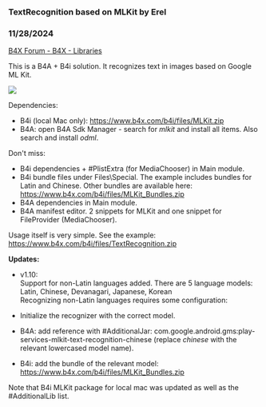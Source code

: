 ###  TextRecognition based on MLKit by Erel
### 11/28/2024
[B4X Forum - B4X - Libraries](https://www.b4x.com/android/forum/threads/161210/)

This is a B4A + B4i solution. It recognizes text in images based on Google ML Kit.  
  
![](https://www.b4x.com/android/forum/attachments/153853)  
  
  
Dependencies:  
  
- B4i (local Mac only): <https://www.b4x.com/b4i/files/MLKit.zip>  
- B4A: open B4A Sdk Manager - search for *mlkit* and install all items. Also search and install *odml*.  
  
Don't miss:  
  
- B4i dependencies + #PlistExtra (for MediaChooser) in Main module.  
- B4i bundle files under Files\Special. The example includes bundles for Latin and Chinese. Other bundles are available here: <https://www.b4x.com/b4i/files/MLKit_Bundles.zip>  
- B4A dependencies in Main module.  
- B4A manifest editor. 2 snippets for MLKit and one snippet for FileProvider (MediaChooser).  
  
Usage itself is very simple. See the example:  
<https://www.b4x.com/b4i/files/TextRecognition.zip>  
  
**Updates:**  
  
- v1.10:  
Support for non-Latin languages added. There are 5 language models: Latin, Chinese, Devanagari, Japanese, Korean  
Recognizing non-Latin languages requires some configuration:  

- Initialize the recognizer with the correct model.
- B4A: add reference with #AdditionalJar: com.google.android.gms:play-services-mlkit-text-recognition-chinese (replace *chinese* with the relevant lowercased model name).
- B4i: add the bundle of the relevant model: <https://www.b4x.com/b4i/files/MLKit_Bundles.zip>

Note that B4i MLKit package for local mac was updated as well as the #AdditionalLib list.